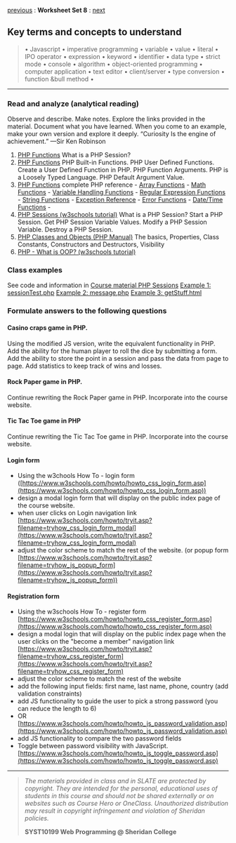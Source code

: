 [previous](set07.md) 
: **Worksheet Set 8**
: [next](set09.md)


## Key terms and concepts to understand
> &bull; Javascript  &bull; imperative programming  &bull; variable  &bull; value  &bull; literal  &bull; IPO operator &bull; expression  &bull; keyword  &bull; identifier  &bull;  data type &bull; strict mode  &bull; console  &bull;  algorithm  &bull; object-oriented programming  &bull; computer application  &bull;  text editor  &bull; client/server  &bull;  type conversion  &bull; function &bull method &bull;
> 
---



### Read and analyze (analytical reading)
Observe and describe. Make notes. Explore the links provided in the material. Document what you have learned. When you come to an example, make your own version and explore it deeply. “Curiosity Is the engine of achievement.” —Sir Ken Robinson
1. [PHP Functions](https://www.w3schools.com/php/php_functions.asp) What is a PHP Session?
2. [PHP Functions]() PHP Built-in Functions. PHP User Defined Functions. Create a User Defined Function in PHP. PHP Function Arguments. PHP is a Loosely Typed Language. PHP Default Argument Value. 
3. [PHP Functions](https://www.w3schools.com/php/php_ref_overview.asp) complete PHP reference - [Array Functions](https://www.w3schools.com/php/php_ref_array.asp) - [Math Functions](https://www.w3schools.com/php/php_ref_math.asp) - [Variable Handling Functions](https://www.w3schools.com/php/php_ref_variable_handling.asp) -  [Regular Expression Functions](https://www.w3schools.com/php/php_ref_regex.asp) -  [String Functions](https://www.w3schools.com/php/php_ref_string.asp) -  [Exception Reference](https://www.w3schools.com/php/php_ref_exception.asp) -  [Error Functions](https://www.w3schools.com/php/php_ref_error.asp) -  [Date/Time Functions](https://www.w3schools.com/php/php_ref_date.asp) -
4. [PHP Sessions (w3schools tutorial)](https://www.w3schools.com/php/php_sessions.asp) What is a PHP Session? Start a PHP Session. Get PHP Session Variable Values. Modify a PHP Session Variable. Destroy a PHP Session.
5. [PHP Classes and Objects (PHP Manual)](https://www.php.net/manual/en/language.oop5.php) The basics, Properties, Class Constants, Constructors and Destructors, Visibility
6. [PHP - What is OOP? (w3schools tutorial)](https://www.w3schools.com/php/php_oop_what_is.asp)



### Class examples

See code and information in [Course material PHP Sessions](https://ebajcar.github.io/web10199/material/material_php.html#page80)
[Example 1: sessionTest.php](https://bajcar.dev.fast.sheridanc.on.ca/php10199/sessions/sessionTest.php)
[Example 2: message.php](https://bajcar.dev.fast.sheridanc.on.ca/php10199/sessions/message.php)
[Example 3: getStuff.html](https://bajcar.dev.fast.sheridanc.on.ca/php10199/sessions/getStuff.html)

### Formulate answers to the following questions
#### Casino craps game in PHP. 
Using the modified JS version, write the equivalent functionality in PHP. Add the ability for the human player to roll the dice by submitting a form. Add the ability to store the point in a session and pass the data from page to page.  Add statistics to keep track of wins and losses.

#### Rock Paper game in PHP.
Continue rewriting the Rock Paper game in PHP. Incorporate into the course website.

#### Tic Tac Toe game in PHP
Continue rewriting the Tic Tac Toe game in PHP. Incorporate into the course website.

#### Login form
- Using the w3chools How To - login form ([https://www.w3schools.com/howto/howto_css_login_form.asp](https://www.w3schools.com/howto/howto_css_login_form.asp))
- design a modal login form that will display on the public index page of the course website. 
- when user clicks on Login navigation link [https://www.w3schools.com/howto/tryit.asp?filename=tryhow_css_login_form_modal](https://www.w3schools.com/howto/tryit.asp?filename=tryhow_css_login_form_modal)
- adjust the color scheme to match the rest of the website. (or popup form [https://www.w3schools.com/howto/tryit.asp?filename=tryhow_js_popup_form](https://www.w3schools.com/howto/tryit.asp?filename=tryhow_js_popup_form))

#### Registration form
- Using the w3schools How To - register form [https://www.w3schools.com/howto/howto_css_register_form.asp](https://www.w3schools.com/howto/howto_css_register_form.asp)
- design a modal login that will display on the public index page when the user clicks on the "become a member" navigation link [https://www.w3schools.com/howto/tryit.asp?filename=tryhow_css_register_form](https://www.w3schools.com/howto/tryit.asp?filename=tryhow_css_register_form)
- adjust the color scheme to match the rest of the website
- add the following input fields: first name, last name, phone, country (add validation constraints)
- add JS functionality to guide the user to pick a strong password (you can reduce the length to 6)
- OR [https://www.w3schools.com/howto/howto_js_password_validation.asp](https://www.w3schools.com/howto/howto_js_password_validation.asp)
- add JS functionality to compare the two password fields
- Toggle between password visibility with JavaScript. [https://www.w3schools.com/howto/howto_js_toggle_password.asp](https://www.w3schools.com/howto/howto_js_toggle_password.asp)



  
  
  
  
---
> *The materials provided in class and in SLATE are protected by copyright. They are intended for the personal, educational uses of students in this course and should not be shared externally or on websites such as Course Hero or OneClass. Unauthorized distribution may result in copyright infringement and violation of Sheridan policies.*
> 
> **SYST10199 Web Programming @ Sheridan College**
